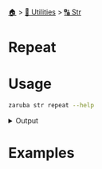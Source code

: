 <!--startTocHeader-->
[🏠](../../README.md) > [🔧 Utilities](../README.md) > [🔠 Str](README.md)
# Repeat
<!--endTocHeader-->

# Usage

<!--startCode-->
```bash
zaruba str repeat --help
```
 
<details>
<summary>Output</summary>
 
```````
Repeat string for repetition times

Usage:
  zaruba str repeat <string> <repetition> [flags]

Flags:
  -h, --help   help for repeat
```````
</details>
<!--endCode-->

# Examples



<!--startTocSubTopic-->
<!--endTocSubTopic-->